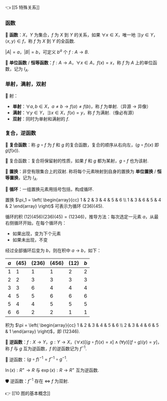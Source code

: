 👈 [[5 特殊关系]]

### 函数

💎 **函数**：$X$，$Y$ 为集合，$f$ 为 $X$ 到 $Y$ 的关系，如果 $\forall x \in X$，唯一地 $\exists y \in Y$，$\langle x, y \rangle \in f$，称 $f$ 为 $X$ 到 $Y$ 的全函数.

$\lvert A \rvert = a$，$\lvert B \rvert = b$，可定义 $b^a$ 个 $f: A \to B$.

💎 **单位函数** / **恒等函数**：$f: A \to A$，$\forall x \in A$，$f(x) = x$，称 $f$ 为 $A$ 上的单位函数，记为 $I_A$.

### 单射，满射，双射

💎 射：

- **单射**：$\forall a, b \in X$，$a \neq b \to f(a) \neq f(b)$，称 $f$ 为单射.（异源 -> 异像）
- **满射**：$\forall y \in Y$，$\exists x \in X$，$f(x) = y$，称 $f$ 为满射.（像必有源）
- **双射**：同时为单射和满射的 $f$.

### 复合，逆函数

💎 **复合函数**：称 $g \circ f$ 为 $f$ 和 $g$ 的复合函数，复合的顺序从右向左，$(g \circ f)(x)$ 即 $g(f(x))$.

🔔 复合函数：复合将保留射的性质，如果 $f$ 和 $g$ 都为某射，$g \circ f$ 也为该射.

💎 **置换**：非空有限集合上的双射. 称将每个元素映射到自身的置换为 **单位置换** / **恒等置换**，记为 $I_A$.

💎 **循环**：一组置换元素用括号包括，构成循环.

置换 $\pi_1 = \left( \begin{array}{cc} 1 & 2 & 3 & 4 & 5 & 6 \\ 1 & 3 & 6 & 5 & 4 & 2 \end{array} \right)$ 可表示为循环 $(2 3 6) (4 5)$.

循环的积 $(1 2) (4 5 6) (2 3 6) (4 5) = (1 2 3 4 6)$，推导方法：每次选定一元素 $a$，从最右侧循环开始，在每个循环内：

- 如果出现，变为下个元素
- 如果未出现，不变

经过全部循环后变为 $b$，则在积中 $a$ -> $b$，如下：

| $a$ | $(4 5)$ | $(2 3 6)$ | $(4 5 6)$ | $(1 2)$ | $b$ |
| ---- | ---- | ---- | ---- | ---- | ---- |
| $1$ | $1$ | $1$ | $1$ | $2$ | $2$ |
| $2$ | $2$ | $3$ | $3$ | $3$ | $3$ |
| $3$ | $3$ | $6$ | $4$ | $4$ | $4$ |
| $4$ | $5$ | $5$ | $6$ | $6$ | $6$ |
| $5$ | $4$ | $4$ | $5$ | $5$ | $5$ |
| $6$ | $6$ | $2$ | $2$ | $1$ | $1$ |

积为 $\pi = \left( \begin{array}{cc} 1 & 2 & 3 & 4 & 5 & 6 \\ 2 & 3 & 4 & 6 & 5 & 1 \end{array} \right)$，即 $(1 2 3 4 6)$.

💎 **逆函数**：$f: X \to Y$，$g: Y \to X$，$(\forall x)[(g \circ f)(x) = x] \wedge (\forall y)[(f \circ g)(y) = y]$，称 $f$ 与 $g$ 互为逆函数，$f$ 的逆函数记为 $f^{-1}$.

🔔 逆函数：$(g \circ f)^{-1} = f^{-1} \circ g^{-1}$.

$\ln(x): R^+ \to R$ 与 $\exp(x): R \to R^+$ 互为逆函数.

🛡️ 逆函数：$f^{-1}$ 存在 $\iff$ $f$ 为双射.

👉 [[10 图的基本概念]]